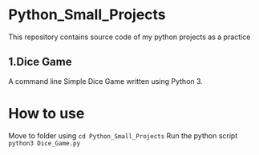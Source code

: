 # Python_Small_Projects
This repository contains source code of my python projects as a practice

## 1.Dice Game

A command line Simple Dice Game written using Python 3.

# How to use
 
 Move to folder using 
 ```cd Python_Small_Projects```
 Run the python script
 ```python3 Dice_Game.py```
 
